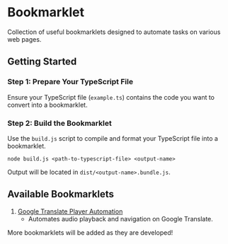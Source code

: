 # Bookmarklet

Collection of useful bookmarklets designed to automate tasks on various web pages.

## Getting Started

### Step 1: Prepare Your TypeScript File
Ensure your TypeScript file (`example.ts`) contains the code you want to convert into a bookmarklet.

### Step 2: Build the Bookmarklet
Use the `build.js` script to compile and format your TypeScript file into a bookmarklet.

```
node build.js <path-to-typescript-file> <output-name>
```

Output will be located in `dist/<output-name>.bundle.js`.

## Available Bookmarklets

1. [Google Translate Player Automation](./google/README.md)
   - Automates audio playback and navigation on Google Translate.

More bookmarklets will be added as they are developed!
